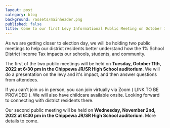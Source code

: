 ```yaml
---
layout: post
category: blog
background: /assets/mainheader.png
published: false
title: Come to our first Levy Informational Public Meeting on October 11th
---
```

As we are getting closer to election day, we will be holding two public meetings to help our district residents better understand how the 1% School District Income Tax impacts our schools, students, and community.

The first of the two public meetings will be held on **Tuesday, October 11th, 2022 at 6:30 pm in the Chippewa JR/SR High School auditorium**. We will do a presentation on the levy and it's impact, and then answer questions from attendees.

If you can't join us in person, you can join virtually via Zoom ( LINK TO BE PROVIDED ). We will also have childcare available onsite. Looking forward to connecting with district residents there.

Our second public meeting will be held on **Wednesday, November 2nd, 2022 at 6:30 pm in the Chippewa JR/SR High School auditorium**. More details to come.